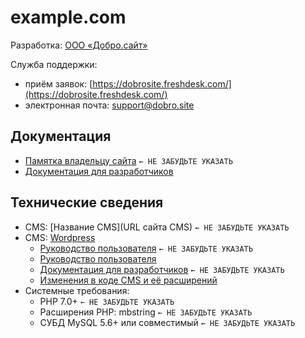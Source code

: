 # example.com

Разработка: [ООО «Добро.сайт»](http://добро.сайт/)

Служба поддержки:
- приём заявок: [https://dobrosite.freshdesk.com/](https://dobrosite.freshdesk.com/)
- электронная почта: [support@dobro.site](mailto:support@dobro.site)

## Документация

- [Памятка владельцу сайта]() `← НЕ ЗАБУДЬТЕ УКАЗАТЬ`
- [Документация для разработчиков](doc/index.md)

## Технические сведения

- CMS: [Название CMS](URL сайта CMS) `← НЕ ЗАБУДЬТЕ УКАЗАТЬ`
- CMS: [Wordpress](https://ru.wordpress.org/)
  - [Руководство пользователя](URL) `← НЕ ЗАБУДЬТЕ УКАЗАТЬ`
  - [Руководство пользователя](https://codex.wordpress.org/ru:Main_Page)
  - [Документация для разработчиков](URL) `← НЕ ЗАБУДЬТЕ УКАЗАТЬ`
  - [Изменения в коде CMS и её расширений](develop/patch/README.md)
- Системные требования:
  - PHP 7.0+ `← НЕ ЗАБУДЬТЕ УКАЗАТЬ`
  - Расширения PHP: mbstring `← НЕ ЗАБУДЬТЕ УКАЗАТЬ`
  - СУБД MySQL 5.6+ или совместимый `← НЕ ЗАБУДЬТЕ УКАЗАТЬ`
 